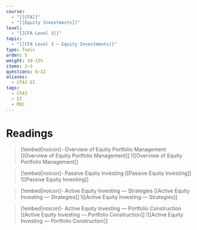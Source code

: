 ```yaml
---
course:
  - "[[CFA]]"
  - "[[Equity Investments]]"
level:
  - "[[CFA Level 3]]"
topic:
  - "[[CFA Level 3 — Equity Investments]]"
type: Topic
order: 5
weight: 10-15%
items: 2–3
questions: 8–12
aliases:
  - CFA3 EI
tags:
  - CFA3
  - EI
  - MOC
---
```


# Readings
> [!embed|noicon]- Overview of Equity Portfolio Management
> [[Overview of Equity Portfolio Management]]
> ![[Overview of Equity Portfolio Management]]

 > [!embed|noicon]-  Passive Equity Investing
 > [[Passive Equity Investing]]
 > ![[Passive Equity Investing]]

 > [!embed|noicon]-  Active Equity Investing — Strategies
 > [[Active Equity Investing — Strategies]]
 > ![[Active Equity Investing — Strategies]]

 > [!embed|noicon]-  Active Equity Investing — Portfolio Construction
 > [[Active Equity Investing — Portfolio Construction]]
 > ![[Active Equity Investing — Portfolio Construction]]

 
